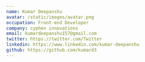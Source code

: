 ```yaml
---
name: Kumar Deepanshu
avatar: /static/images/avatar.png
occupation: Front-end Developer
company: cyphen innovations
email: kumardeepanshu157@gmail.com
twitter: https://twitter.com/Twitter
linkedin: https://www.linkedin.com/kumar-deepanshu
github: https://github.com/kumard3
---
```

